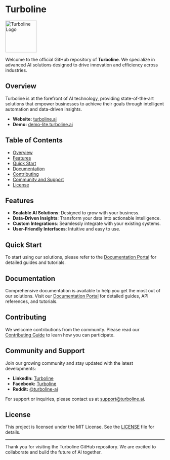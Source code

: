 # Turboline

<img src="https://cdn.turboline.ai/cdn/adminlte/dist/img/TLLogo.png" alt="Turboline Logo" width="100" height="100">

Welcome to the official GitHub repository of **Turboline**. We specialize in advanced AI solutions designed to drive innovation and efficiency across industries.

## Overview

Turboline is at the forefront of AI technology, providing state-of-the-art solutions that empower businesses to achieve their goals through intelligent automation and data-driven insights.

- **Website:** [turboline.ai](https://turboline.ai)
- **Demo:** [demo-lite.turboline.ai](https://demo-lite.turboline.ai)

## Table of Contents

- [Overview](#overview)
- [Features](#features)
- [Quick Start](#quick-start)
- [Documentation](#documentation)
- [Contributing](#contributing)
- [Community and Support](#community-and-support)
- [License](#license)

## Features

- **Scalable AI Solutions**: Designed to grow with your business.
- **Data-Driven Insights**: Transform your data into actionable intelligence.
- **Custom Integrations**: Seamlessly integrate with your existing systems.
- **User-Friendly Interfaces**: Intuitive and easy to use.

## Quick Start

To start using our solutions, please refer to the [Documentation Portal](https://turboline.ai/docs) for detailed guides and tutorials.

## Documentation

Comprehensive documentation is available to help you get the most out of our solutions. Visit our [Documentation Portal](https://turboline.ai/docs) for detailed guides, API references, and tutorials.

## Contributing

We welcome contributions from the community. Please read our [Contributing Guide](CONTRIBUTING.md) to learn how you can participate.

## Community and Support

Join our growing community and stay updated with the latest developments:

- **LinkedIn:** [Turboline](https://www.linkedin.com/company/turboline-ai/)
- **Facebook:** [Turboline](https://www.facebook.com/turboline)
- **Reddit:** [@turboline-ai](https://www.reddit.com/user/turboline-ai/)

For support or inquiries, please contact us at [support@turboline.ai](mailto:support@turboline.ai).

## License

This project is licensed under the MIT License. See the [LICENSE](LICENSE) file for details.

---

Thank you for visiting the Turboline GitHub repository. We are excited to collaborate and build the future of AI together.
